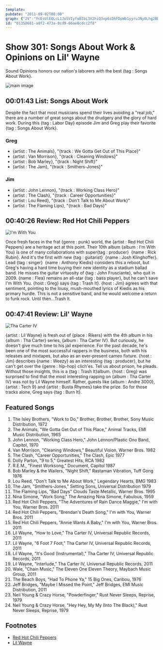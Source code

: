 ```yaml
---
template: 
pubdate: "2011-09-02T00:00"
graph: {"2V":"YcEsUlEQLcL1JoSVIyfoBIbL3V2hiQ3xp6iDhFDpWb1yyruJNy0Lhg2BDzbVBKjEIK1Zg4BKuZIqcB5C","1VE":"BLsPGqvgEqLNyWzqvgEqdoSYtqvgEqV7hUHqvgEqKMS7uqvgEq0ZKWnKMS7u0ZKWn3koZS3jrd1GiP5A3jrd1V7hUHdoSYtzLx1TKELuwLNyWzBHm1GBQsAMBQsAMX6cfd","27H":"BHVaiplTCFBQsAMplTCFgMit6plTCF"}
id: "01358681-a8f2-473a-8cd9-66ae0cdcc2f8"
---
```






# Show 301: Songs About Work & Opinions on Lil' Wayne

Sound Opinions honors our nation's laborers with the best {tag : Songs About Work}.

![main image](https://static.soundopinions.org/images/2009/laborday.jpg)



## 00:01:43 List: Songs About Work

Despite the fact that most musicians spend their lives avoiding a "real job," there are a number of great songs about the drudgery and the glory of hard work. During this {tag : Labor Day} episode Jim and Greg play their favorite {tag : Songs About Work}.


### Greg

- {artist : The Animals}, "{track : We Gotta Get Out of This Place}"
- {artist : Van Morrison}, "{track : Cleaning Windows}"
- {artist : Bob Marley}, "{track : Night Shift}"
- {artist : The Jam}, "{track : Smithers-Jones}"


### Jim

- {artist : John Lennon}, "{track : Working Class Hero}"
- {artist : The Clash}, "{track : Career Opportunities}"
- {artist : Lou Reed}, "{track : Don't Talk to Me About Work}"
- {artist : The Flaming Lips}, "{track : Bad Days}"



## 00:40:26 Review: Red Hot Chili Peppers

![I'm With You](https://static.soundopinions.org/assets/301/1VE0.jpg)

Once fresh faces in the frat {genre : punk} world, the {artist : Red Hot Chili Peppers} are a heritage act at this point. Their 10th album {album : I'm With You} is one of many collaborations with super{tag : producer}  {name : Rick Rubin}. And it's the first with new {tag : guitarist}  {name : Josh Klinghoffer}. Lead {tag : singer}  {name : Anthony Kiedis} considers this a reboot, but Greg's having a hard time buying their new identity as a stadium ballad band. He misses the guitar virtuosity of {tag : John Frusciante}, who quit in 2009. {name : Flea} remains an all-star {tag : bass player}, but he can't save I'm With You. {host : Greg} says {tag : Trash It}. {host : Jim} agrees with that sentiment, pointing to the lousy, mush-mouthed lyrics of Kiedis as his primary hurdle. This is not a sensitive band, and he would welcome a return to funk rock. Until then...Trash It.



## 00:47:41 Review: Lil' Wayne

![Tha Carter IV](https://static.soundopinions.org/assets/301/27H0.jpg)

{artist : Lil Wayne} is fresh out of {place : Rikers} with the 4th album in his {album : Tha Carter} series, {album : Tha Carter IV}. But curiously, he doesn't give much time to his jail experience. For the past decade, he's been one of the most successful rappers in the business, both with his releases and mixtapes, but also as an ever-present cameo fixture. {host : Jim} describes {name : Weezy} as an interesting {tag : producer}, but he can't get over the {genre : hip-hop} clich'es. Tell us about prison, he pleads. Without those insights, this is a {tag : Trash It}album. {host : Greg} was surprised to find that the most interesting rapping on {album : Tha Carter IV} was not by Lil Wayne himself. Rather, guests like {album : Andre 3000}, {artist : Tech 9} and {artist : Busta Rhymes} take the prize. So for those tracks alone, Greg says {tag : Burn It}.



## Featured Songs

1. The Isley Brothers, "Work to Do," Brother, Brother, Brother, Sony Music Distribution, 1972
2. The Animals, "We Gotta Get Out of This Place," Animal Tracks, EMI Music Distribution, 1965
3. John Lennon, "Working Class Hero," John Lennon/Plastic Ono Band, Capitol, 1970
4. Van Morrison, "Cleaning Windows," Beautiful Vision, Warner Bros. 1982
5. The Clash, "Career Opportunities," The Clash, Epic 1977
6. Dolly Parton, "9 to 5," Greatest Hits, RCA 1982
7. R.E.M., "Finest Worksong," Document, Capitol 1987
8. Bob Marley & the Wailers, "Night Shift," Rastaman Vibration, Tuff Gong 1976
9. Lou Reed, "Don't Talk to Me About Work," Legendary Hearts, BMG 1983
10. The Jam, "Smithers-Jones," Setting Sons, Universal Distribution 1979
11. The Flaming Lips, "Bad Days" Clouds Taste Metallic, Warner Bros. 1995
12. Nina Simone, "Work Song," The Amazing Nina Simone, Fabulous, 1959
13. Red Hot Chili Peppers, "The Adventures of Rain Dance Maggie," I'm with You, Warner Bros. 2011
14. Red Hot Chili Peppers, "Brendan's Death Song," I'm with You, Warner Bros. 2011
15. Red Hot Chili Peppers, "Annie Wants A Baby," I'm with You, Warner Bros. 2011
16. Lil Wayne, "How to Love," Tha Carter IV, Universal Republic Records, 2011
17. Lil Wayne, "6 Foot 7 Foot," Tha Carter IV, Universal Republic Records, 2011
18. Lil Wayne, "It's Good (Instrumental)," Tha Carter IV, Universal Republic Records, 2011
19. Lil Wayne, "Interlude," Tha Carter IV, Universal Republic Records, 2011
20. Wale, "Chain Music," The Eleven One Eleven Theory, Maybach Music Group, 2011
21. The Beach Boys, "Had To Phone Ya," 15 Big Ones, Caribou, 1976
22. Jeff Bridges, "Maybe I Missed the Point," Jeff Bridges, EMI Music Distribution, 2011
23. Neil Young & Crazy Horse, "Powderfinger," Rust Never Sleeps, Reprise, 1979
24. Neil Young & Crazy Horse, "Hey Hey, My My (Into The Black)," Rust Never Sleeps, Reprise, 1979



## Footnotes

- [Red Hot Chili Peppers](http://redhotchilipeppers.com/)
- [Lil Wayne](http://www.youngmoney.com/#!all)